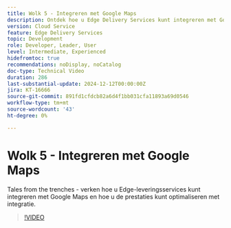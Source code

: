 ```yaml
---
title: Wolk 5 - Integreren met Google Maps
description: Ontdek hoe u Edge Delivery Services kunt integreren met Google Maps.
version: Cloud Service
feature: Edge Delivery Services
topic: Development
role: Developer, Leader, User
level: Intermediate, Experienced
hidefromtoc: true
recommendations: noDisplay, noCatalog
doc-type: Technical Video
duration: 286
last-substantial-update: 2024-12-12T00:00:00Z
jira: KT-16666
source-git-commit: 891fd1cfdcb82a6d4f1bb031cfa11893a69d0546
workflow-type: tm+mt
source-wordcount: '43'
ht-degree: 0%

---
```



# Wolk 5 - Integreren met Google Maps

Tales from the trenches - verken hoe u Edge-leveringsservices kunt integreren met Google Maps en hoe u de prestaties kunt optimaliseren met integratie.

>[!VIDEO](https://video.tv.adobe.com/v/3440977/?learn=on&enablevpops)


